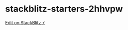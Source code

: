 # stackblitz-starters-2hhvpw

[Edit on StackBlitz ⚡️](https://stackblitz.com/edit/stackblitz-starters-2hhvpw)